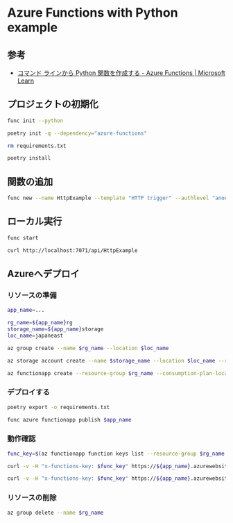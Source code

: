 # Azure Functions with Python example

## 参考

- [コマンド ラインから Python 関数を作成する - Azure Functions | Microsoft Learn](https://learn.microsoft.com/ja-jp/azure/azure-functions/create-first-function-cli-python?tabs=macos%2Cbash%2Cazure-cli%2Cbrowser)

## プロジェクトの初期化

```bash
func init --python
```

```bash
poetry init -q --dependency="azure-functions"
```

```bash
rm requirements.txt
```

```bash
poetry install
```

## 関数の追加

```bash
func new --name HttpExample --template "HTTP trigger" --authlevel "anonymous"
```

## ローカル実行

```bash
func start
```

```bash
curl http://localhost:7071/api/HttpExample
```

## Azureへデプロイ

### リソースの準備

```bash
app_name=...
```

```bash
rg_name=${app_name}rg
storage_name=${app_name}storage
loc_name=japaneast
```

```bash
az group create --name $rg_name --location $loc_name
```

```bash
az storage account create --name $storage_name --location $loc_name --resource-group $rg_name --sku Standard_LRS
```

```bash
az functionapp create --resource-group $rg_name --consumption-plan-location $loc_name --runtime python --runtime-version 3.11 --functions-version 4 --name $app_name --os-type linux --storage-account $storage_name
```

### デプロイする

```bash
poetry export -o requirements.txt
```

```bash
func azure functionapp publish $app_name
```

### 動作確認


```bash
func_key=$(az functionapp function keys list --resource-group $rg_name --name $app_name --function-name HttpExample | jq -r ".default")
```


```bash
curl -v -H "x-functions-key: $func_key" https://${app_name}.azurewebsites.net/api/HttpExample
```

```bash
curl -v -H "x-functions-key: $func_key" https://${app_name}.azurewebsites.net/api/HttpExample -G -d name=xxx
```

### リソースの削除

```bash
az group delete --name $rg_name
```

